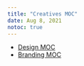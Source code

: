 ```yaml
---
title: "Creatives MOC"
date: Aug 8, 2021
notoc: true
---
```


- [Design MOC](moc/design.md)
- [Branding MOC](notes/skills/marketing/branding.md)